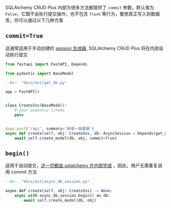 SQLAlchemy CRUD Plus 内部为很多方法都提供了 `commit` 参数，默认值为 `False`，它既不会执行提交操作，也不包含 `flush`
等行为，要想真正写入到数据库，你可以通过以下几种方案

## `commit=True`

这通常适用于手动创建的 [session 生成器](https://fastapi.tiangolo.com/tutorial/sql-databases/?h=get_db#create-a-dependency),
SQLAlchemy CRUD Plus 将在内部自动执行提交

```py hl_lines="31"
from fastapi import FastAPI, Depends

from pydantic import BaseModel

--8<-- "docs/ext/get_db.py"

app = FastAPI()


class CreateIns(BaseModel):
    # your pydantic schema
    pass


@app.post('/api', summary='新增一条数据')
async def create(self, obj: CreateIns, db: AsyncSession = Depends(get_db)) -> None:
    await self.create_model(db, obj, commit=True)
```

## `begin()`

适用于自动提交，[这一切都由 sqlalchemy 在内部完成](https://docs.sqlalchemy.org.cn/en/20/orm/session_transaction.html)
，因此，用户无需重复调用 commit 方法

```py hl_lines="9"
--8<-- "docs/ext/async_db_session.py"

async def create(self, obj: CreateIns) -> None:
    async with async_db_session.begin() as db:
        await self.create_model(db, obj)
```
